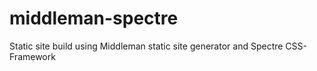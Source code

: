 # middleman-spectre
Static site build using Middleman static site generator and  Spectre CSS-Framework
